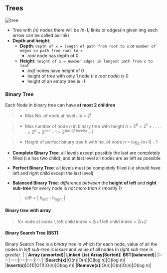 
## Trees

![tree](https://i.ibb.co/bFknknN/Screenshot-from-2021-07-31-15-47-15.png)

-   Tree with _(n)_ nodes there will be _(n-1)_ links or edges(in given img each arrow can be called as link)
-   **Depth and height**:
    -   **Depth**: `depth of x = length of path from root to x` or `number of edges on path from root to x`
        -   _root_ node has depth of 0
    -   **Height**: `height of x = number edges in longest path from x to leaf`
        -   _leaf_ nodes have height of 0
        -   height of tree with only 1 node (_i.e root node_) is 0
        -   height of an empty tree is -1

### Binary Tree

Each Node in binary tree can have **at most 2 children**

> -   Max No. of node at level _i_ is = 2<sup>_i_</sup>

> -   Max number of node _n_ in binary tree with height _h_
>     = 2<sup>0</sup> + 2<sup>1</sup> + . . . . . + 2<sup>_h_</sup>
>     = 2<sup>_h+1_</sup> - 1
>     = 2<sup>(_no of levels_)</sup> - 1

> -   Height of perfect binary tree _h_ with no. of node _n_
>     = log<sub>2</sub> (n+1) - 1

-   **Complete Binary Tree**: all levels except possibly the last are completely filled (i.e has two child), and at last level all nodes are as left as possible

-   **Perfect Binary Tree**: all levels must be completely filled (i.e should have left and right child except the last level)
-   **Balanced Binary Tree**: _difference between_ the **height of left** and **right sub-tree** for every node is _not more than k_ (mostly 1)
    > diff = | h<sub>left</sub> - h<sub>right</sub> |

#### Binary tree with array

> for node at index _i_,
> left child index = _2i+1_
> left child index = _2i+2_

#### Binary Search Tree (BST)

Binary Search Tree is a _binary tree_ in which for each node, value of all the nodes in _left sub-tree is lesser_ and value of all nodes in _right sub-tree is greater_.
| | **Array (unsorted)**| **Linked List**|**Array(Sorted)**| **BST(balanced)**|
|:--:| :--:|:--:|:--:|:--:|
|**Search(x)**|O(n)|O(n)|O(log n)|O(log n)|
|**Insert(x)**|O(1)|O(1)|O(n)|O(log n)|
|**Remove(x)**|O(n)|O(n)|O(n)|O(log n)|
